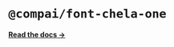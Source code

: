 # `@compai/font-chela-one`

[**Read the docs &rarr;**](https://components.ai/docs/typefaces/chela-one)
